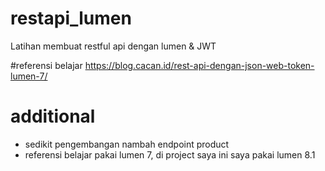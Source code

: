 # restapi_lumen
 Latihan membuat restful api dengan lumen & JWT
 
#referensi belajar
 https://blog.cacan.id/rest-api-dengan-json-web-token-lumen-7/
 
# additional
 - sedikit pengembangan nambah endpoint product
 - referensi belajar pakai lumen 7, di project saya ini saya pakai lumen 8.1
